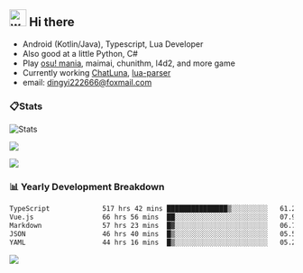## <img alt="wave" src="https://raw.githubusercontent.com/MartinHeinz/MartinHeinz/master/wave.gif" width="30px"> Hi there

- Android (Kotlin/Java), Typescript, Lua Developer
- Also good at a little Python, C#
- Play [osu! mania](https://osu.ppy.sh/users/29808669), maimai, chunithm, l4d2, and more game
- Currently working [ChatLuna](https://github.com/ChatLunaLab), [lua-parser](https://github.com/dingyi222666/lua-parser)
- email: [dingyi222666@foxmail.com](mailto:dingyi222666@foxmail.com)

### 📋Stats

![Stats](https://github-readme-stats.vercel.app/api?username=dingyi222666&show_icons=true&icon_color=47A69E&title_color=47A69E&count_private=true)    

![](https://api.githubtrends.io/user/svg/dingyi222666/langs?time_range=one_year&include_private=True&loc_metric=changed&theme=classic)

![](http://github-profile-summary-cards.vercel.app/api/cards/productive-time?username=dingyi222666&theme=nord_dark&utcOffset=8)

### 📊 Yearly Development Breakdown

<!--START_SECTION:waka-->

```txt
TypeScript             517 hrs 42 mins ███████████████▒░░░░░░░░░   61.26 %
Vue.js                 66 hrs 56 mins  ██░░░░░░░░░░░░░░░░░░░░░░░   07.92 %
Markdown               57 hrs 23 mins  █▓░░░░░░░░░░░░░░░░░░░░░░░   06.79 %
JSON                   46 hrs 40 mins  █▒░░░░░░░░░░░░░░░░░░░░░░░   05.52 %
YAML                   44 hrs 16 mins  █▒░░░░░░░░░░░░░░░░░░░░░░░   05.24 %
```

<!--END_SECTION:waka-->

![](https://komarev.com/ghpvc/?username=dingyi222666)
